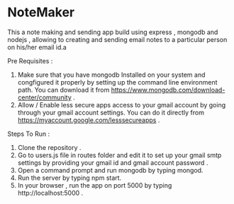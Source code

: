 # NoteMaker
This a note making and sending app build  using express , mongodb and nodejs , allowing to creating and sending email notes to a particular person on his/her email id.a 


Pre Requisites :
1. Make sure that you have mongodb Installed on your system and congfigured it properly by setting up the command line environment path. You can download it from https://www.mongodb.com/download-center/community .
2. Allow / Enable less secure apps access to your gmail account by going through your gmail account settings. You can do it directly from https://myaccount.google.com/lesssecureapps .

Steps To Run :
1. Clone the repository .
2. Go to users.js file in routes folder and edit it to set up your gmail smtp settings by providing your gmail id and gmail account password .
3. Open a command prompt and run mongodb by typing mongod.
4. Run the server by typing npm start.
5. In your browser , run the app on port 5000 by typing http://localhost:5000 .
